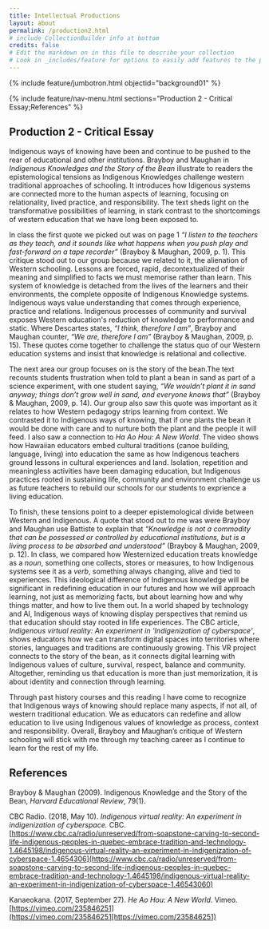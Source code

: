 ```yaml
---
title: Intellectual Productions
layout: about
permalink: /production2.html
# include CollectionBuilder info at bottom
credits: false
# Edit the markdown on in this file to describe your collection
# Look in _includes/feature for options to easily add features to the page
---
```


{% include feature/jumbotron.html objectid="background01" %}

{% include feature/nav-menu.html sections="Production 2 - Critical Essay;References" %}

## Production 2 - Critical Essay

Indigenous ways of knowing have been and continue to be pushed to the rear of educational and other institutions. Brayboy and Maughan in *Indigenous Knowledges and the Story of the Bean* illustrate to readers the epistemological tensions as Indigenous Knowledges challenge western traditional approaches of schooling. It introduces how Idigenous systems are connected more to the human aspects of learning, focusing on relationality, lived practice, and responsibility. The text sheds light on the transformative possibilities of learning, in stark contrast to the shortcomings of western education that we have long been exposed to.

In class the first quote we picked out was on page 1 *“I listen to the teachers as they teach, and it sounds like what happens when you push play and fast-forward on a tape recorder”* (Brayboy & Maughan, 2009, p. 1). This critique stood out to our group because we related to it, the alienation of Western schooling. Lessons are forced, rapid, decontextualized of their meaning and simplified to facts we must memorise rather than learn. This system of knowledge is detached from the lives of the learners and their environments, the complete opposite of Indigenous Knowledge systems. Indigenous ways value understanding that comes through experience, practice and relations. Indigenous processes of community and survival exposes Western education's reduction of knowledge to performance and static. Where Descartes states, *“I think, therefore I am”*, Brayboy and Maughan counter, *“We are, therefore I am”* (Brayboy & Maughan, 2009, p. 15). These quotes come together to challenge the status quo of our Western education systems and insist that knowledge is relational and collective. 

The next area our group focuses on is the story of the bean.The text recounts students frustration when told to plant a bean in sand as part of a science experiment, with one student saying, *“We wouldn’t plant it in sand anyway; things don’t grow well in sand, and everyone knows that”* (Brayboy & Maughan, 2009, p. 14). Our group also saw this quote was important as it relates to how Western pedagogy strips learning from context. We contrasted it to Indigenous ways of knowing, that if one plants the bean it would be done with care and to nurture both the plant and the people it will feed. I also saw a connection to *Ha Ao Hou: A New World*. The video shows how Hawaiian educators embed cultural traditions (canoe building, language, living) into education the same as how Indigenous teachers ground lessons in cultural experiences and land. Isolation, repetition and meaningless activities have been damaging education, but Indigenous practices rooted in sustaining life, community and environment challenge us as future teachers to rebuild our schools for our students to exprience a living education. 

To finish, these tensions point to a deeper epistemological divide between Western and Indigenous. A quote that stood out to me was were Brayboy and Maughan use Battiste to explain that *“Knowledge is not a commodity that can be possessed or controlled by educational institutions, but is a living process to be absorbed and understood”* (Brayboy & Maughan, 2009, p. 12). In class, we compared how Westernized education treats knowledge as a *noun*, something one collects, stores or measures, to how Indigenous systems see it as a *verb*, something always changing, alive and tied to experiences. This ideological difference of Indigenous knowledge will be significant in redefining education in our futures and how we will approach learning, not just as memorizing facts, but about learning how and why things matter, and how to live them out. In a world shaped by technology and AI, Indigenous ways of knowing display perspectives that remind us that education should stay rooted in life experiences. The CBC article, *Indigenous virtual reality: An experiment in 'Indigenization of cyberspace'*, shows educators how we can transform digital spaces into territories where stories, languages and traditions are continuously growing. This VR project connects to the story of the bean, as it connects digital learning  with Indigenous values of culture, survival, respect, balance and community. Altogether, reminding us that education is more than just memorization, it is about identity and connection through learning. 

Through past history courses and this reading I have come to recognize that Indigenous ways of knowing should replace many aspects, if not all, of western traditional education. We as educators can redefine and allow education to live using Indigenous values of knowledge as process, context and responsibility. Overall, Brayboy and Maughan’s critique of Western schooling will stick with me through my teaching career as I continue to learn for the rest of my life.



## References

Brayboy & Maughan (2009). Indigenous Knowledge and the Story of the Bean, *Harvard Educational Review*, 79(1).

CBC Radio. (2018, May 10). *Indigenous virtual reality: An experiment in indigenization of cyberspace.* CBC. [https://www.cbc.ca/radio/unreserved/from-soapstone-carving-to-second-life-indigenous-peoples-in-quebec-embrace-tradition-and-technology-1.4645198/indigenous-virtual-reality-an-experiment-in-indigenization-of-cyberspace-1.4654306](https://www.cbc.ca/radio/unreserved/from-soapstone-carving-to-second-life-indigenous-peoples-in-quebec-embrace-tradition-and-technology-1.4645198/indigenous-virtual-reality-an-experiment-in-indigenization-of-cyberspace-1.46543060)


Kanaeokana. (2017, September 27). *He Ao Hou: A New World*. Vimeo. [https://vimeo.com/235846251](https://vimeo.com/235846251[https://vimeo.com/235846251)



